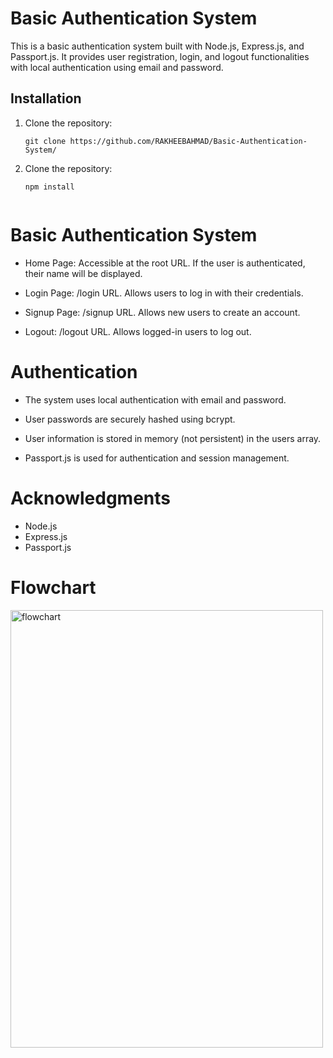 # Basic Authentication System

This is a basic authentication system built with Node.js, Express.js, and Passport.js. It provides user registration, login, and logout functionalities with local authentication using email and password.

## Installation

1. Clone the repository:

   ```shell
   git clone https://github.com/RAKHEEBAHMAD/Basic-Authentication-System/

2. Clone the repository:

   ```shell
   npm install


# Basic Authentication System
- Home Page: Accessible at the root URL. If the user is authenticated, their name will be displayed.

- Login Page: /login URL. Allows users to log in with their credentials.

- Signup Page: /signup URL. Allows new users to create an account.

- Logout: /logout URL. Allows logged-in users to log out.

# Authentication
- The system uses local authentication with email and password.

- User passwords are securely hashed using bcrypt.

- User information is stored in memory (not persistent) in the users array.

- Passport.js is used for authentication and session management.

# Acknowledgments
- Node.js
- Express.js
- Passport.js

# Flowchart
<a href="https://drive.google.com/drive/folders/16o_jSCE0Cg3efB5_OBCJXZNNYWk9UCYt">
    <img src="AUthentication System.jpg" alt="flowchart" width="500" height="700">
</a>
